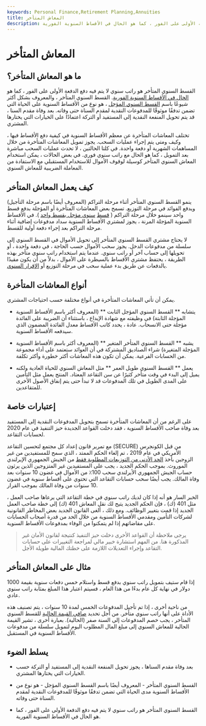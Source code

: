 ```yaml
---
keywords: Personal Finance,Retirement Planning,Annuities
title: المعاش المتأخر
description: القسط السنوي المتأخر هو راتب سنوي لا يتم فيه دفع الدفعة الأولى على الفور ، كما هو الحال في الأقساط السنوية الفورية.
---
```


# المعاش المتأخر
## ما هو المعاش المتأخر؟

القسط السنوي المتأخر هو راتب سنوي لا يتم فيه دفع الدفعة الأولى على الفور ، كما هو [الحال في الأقساط السنوية الفورية](/immediatepaymentannuity). القسط السنوي المتأخر ، والمعروف بشكل أكثر شيوعًا باسم [القسط السنوي المؤجل](/deferredannuity) ، هو نوع من الأقساط السنوية على الحياة التي تضمن تدفقًا موثوقًا للمدفوعات النقدية لمقدم السناة حتى وفاته. بعد وفاة مقدم السنا ، قد يتم تحويل المنفعة النقدية إلى المستفيد أو التركة اعتمادًا على الخيارات التي يختارها المشتري.

تختلف المعاشات المتأخرة عن معظم الأقساط السنوية في كيفية دفع الأقساط فيها ، وكيف ومتى يتم إجراء عمليات السحب. يجوز تمويل المعاشات المتأخرة من خلال المساهمات الشهرية أو دفعة واحدة. في كلتا الحالتين ، لا تحدث عمليات السحب مباشرة بعد التمويل ، كما هو الحال مع راتب سنوي فوري. في بعض الحالات ، يمكن استخدام المعاش السنوي المتأخر كوسيلة لوقوف الأموال للاستخدام المستقبلي مع الاستفادة من المعاملة الضريبية للمعاش السنوي.

## كيف يعمل المعاش المتأخر

ينمو القسط السنوي المتأخر أثناء مرحلة التراكم (المعروف أيضًا باسم مرحلة التأجيل) ويدفع الفوائد في مرحلة التوزيع. تسمح بعض المعاشات المتأخرة أو المؤجلة بدفع قسط واحد سينمو خلال مرحلة التراكم ( [قسط](/single-premium-deferred-annuity) [سنوي مؤجل بقسط واحد](/single-premium-deferred-annuity) ). في الأقساط السنوية المؤجلة المرنة ، يجوز لمشتري الأقساط السنوية سداد مدفوعات إضافية أثناء مرحلة التراكم بعد إجراء دفعة أولية للقسط.

لا يحتاج مشتري القسط السنوي المتأخر إلى تحويل الأموال في القسط السنوي إلى سلسلة من مدفوعات الدخل. يجوز سحب الأموال حسب الحاجة ، في دفعة واحدة ، أو تحويلها إلى حساب آخر أو راتب سنوي. عندما يتم استخدام راتب سنوي متأخر بهذه الطريقة ، يحتفظ مشتري الأقساط بالسيطرة على الأموال ، بدلاً من أن يكون مقيدًا بالدفعات عن طريق بدء عملية سحب في مرحلة التوزيع أو [الإقرار السنوي](/annuitization).

## أنواع المعاشات المتأخرة

يمكن أن تأتي المعاشات المتأخرة في أنواع مختلفة حسب احتياجات المشتري.

- يتشابه ** القسط السنوي المؤجل الثابت ** (المعروف أكثر باسم الأقساط السنوية المؤجلة الثابتة) في وظيفته مع شهادة الإيداع ، باستثناء أن الضريبة على الفائدة مؤجلة حتى الانسحاب. عادة ، يحدد كاتب الأقساط معدل الفائدة المضمون الذي سيدفعه الأقساط السنوية.

- يشبه ** القسط السنوي المتأخر المتغير ** (المعروف أكثر باسم الأقساط السنوية المؤجلة المتغيرة) شراء الصناديق المشتركة في أن العوائد ستعتمد على أداء مجموعة من الحسابات الفرعية. يمكن أن تكون هذه المعاشات أكثر خطورة وأكثر تكلفة.

- يعمل ** القسط السنوي طويل العمر ** مثل المعاش السنوي للحياة العادية ولكنه يميل إلى البدء في وقت متأخر كثيرًا عن سن التقاعد المعتاد. المنتج يعمل مثل التأمين على المدى الطويل في تلك المدفوعات قد لا تبدأ حتى يتم إنفاق الأصول الأخرى للمتقاعدين.

## إعتبارات خاصة

على الرغم من أن المعاشات المتأخرة تسمح بتحويل المدفوعات النقدية إلى المستفيد بعد وفاة صاحب الأقساط السنوية ، فقد دخلت القواعد الجديدة حيز التنفيذ في عام 2020 لحسابات التقاعد.

مع تمرير قانون إعداد كل مجتمع لتحسين التقاعد (SECURE) من قبل الكونجرس الأمريكي في عام 2019 ، تم إلغاء الحكم الممتد ، الذي سمح للمستفيدين من غير الزوجين بأخذ [الحد الأدنى من التوزيعات المطلوبة فقط](/requiredminimumdistribution) من الجيش الجمهوري الإيرلندي الموروث. بموجب الحكم الجديد ، يجب على المستفيدين غير المتزوجين الذين يرثون حساب الجيش الجمهوري الأيرلندي سحب 100٪ من الأموال في غضون 10 سنوات بعد وفاة المالك. يجب أيضًا سحب حسابات التقاعد التي تحتوي على أقساط سنوية في غضون 10 سنوات من وفاة المالك بموجب القرار.

الخبر السار هو أنه إذا كان لديك راتب سنوي في خطة التقاعد التي يرعاها صاحب العمل ، مثل 401 (ك) ، فإن الحكم الجديد يتيح لك نقل المعاش 401 (ك) إلى خطة صاحب العمل الجديد إذا قمت بتغيير الوظائف. ومع ذلك ، ألغى القانون الجديد بعض المخاطر القانونية لشركات التأمين ومقدمي الأقساط السنوية من خلال الحد من قدرة أصحاب الحسابات على مقاضاتهم إذا لم يتمكنوا من الوفاء بمدفوعات الأقساط السنوية.

> يرجى ملاحظة أن القواعد الأخرى دخلت حيز التنفيذ كنتيجة لقانون الأمان غير المذكورة هنا. من المهم استشارة خبير مالي لمراجعة التغييرات على حسابات التقاعد وإجراء التعديلات اللازمة على خطتك المالية طويلة الأجل.

>

## مثال على المعاش المتأخر

إذا قام ستيف بتمويل راتب سنوي بدفع قسط واستلام خمس دفعات سنوية بقيمة 1000 دولار في نهاية كل عام بدءًا من هذا العام ، فسيتم اعتبار هذا المبلغ بمثابة راتب سنوي عادي.

من ناحية أخرى ، إذا تم تأجيل المدفوعات الخمس لمدة 10 سنوات ، يتم تصنيف هذه الأداة على أنها راتب سنوي متأخر. من أجل تحديد [صافي القيمة الحالية](/npv) للقسط السنوي المتأخر ، يجب خصم المدفوعات إلى السنة صفر (الحالية). بعبارة أخرى ، تشير القيمة الحالية للمعاش السنوي إلى مبلغ المال المطلوب اليوم لتمويل سلسلة من مدفوعات الأقساط السنوية في المستقبل.

## يسلط الضوء

- بعد وفاة مقدم السناها ، يجوز تحويل المنفعة النقدية إلى المستفيد أو التركة حسب الخيارات التي يختارها المشتري.

- القسط السنوي المتأخر - المعروف أيضًا باسم القسط السنوي المؤجل - هو نوع من الأقساط السنوية مدى الحياة التي تضمن تدفقًا موثوقًا للمدفوعات النقدية لمقدم السناة حتى وفاته.

- القسط السنوي المتأخر هو راتب سنوي لا يتم فيه دفع الدفعة الأولى على الفور ، كما هو الحال في الأقساط السنوية الفورية.

